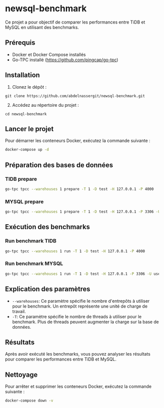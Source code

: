 # newsql-benchmark

Ce projet a pour objectif de comparer les performances entre TiDB et MySQL en utilisant des benchmarks.

## Prérequis

- Docker et Docker Compose installés
- Go-TPC installé (https://github.com/pingcap/go-tpc)

## Installation

1. Clonez le dépôt :
```
git clone https://github.com/abdelnassergit/newsql-benchmark.git
```

2. Accédez au répertoire du projet :
```
cd newsql-benchmark
```

## Lancer le projet

Pour démarrer les conteneurs Docker, exécutez la commande suivante :
```bash
docker-compose up -d
```

## Préparation des bases de données
### TIDB prepare
```bash
go-tpc tpcc --warehouses 1 prepare -T 1 -D test -H 127.0.0.1 -P 4000
```
### MYSQL prepare
```bash
go-tpc tpcc --warehouses 1 prepare -T 1 -D test -H 127.0.0.1 -P 3306 -U user -p password
```
## Exécution des benchmarks
### Run benchmark TIDB
```bash
go-tpc tpcc --warehouses 1 run -T 1 -D test -H 127.0.0.1 -P 4000
```
### Run benchmark MYSQL
```bash
go-tpc tpcc --warehouses 1 run -T 1 -D test -H 127.0.0.1 -P 3306 -U user -p password
```
## Explication des paramètres

- `--warehouses`: Ce paramètre spécifie le nombre d'entrepôts à utiliser pour le benchmark. Un entrepôt représente une unité de charge de travail.
- `-T`: Ce paramètre spécifie le nombre de threads à utiliser pour le benchmark. Plus de threads peuvent augmenter la charge sur la base de données.

## Résultats
Après avoir exécuté les benchmarks, vous pouvez analyser les résultats pour comparer les performances entre TiDB et MySQL.

## Nettoyage
Pour arrêter et supprimer les conteneurs Docker, exécutez la commande suivante :
```bash
docker-compose down -v
```
